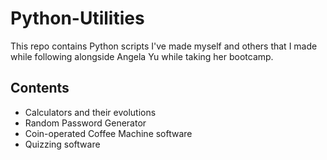 # Python-Utilities
This repo contains Python scripts I've made myself and others that I made while following alongside Angela Yu while taking her bootcamp.

## Contents
- Calculators and their evolutions
- Random Password Generator
- Coin-operated Coffee Machine software
- Quizzing software
